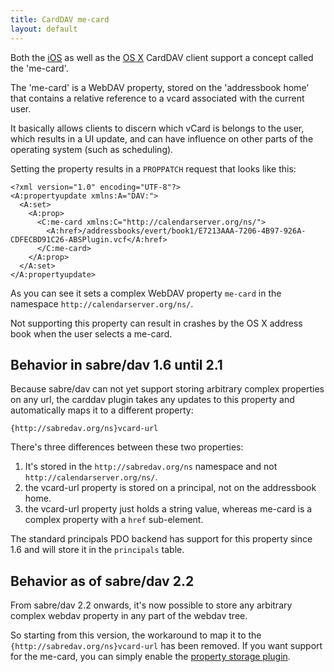 ```yaml
---
title: CardDAV me-card 
layout: default
---
```


Both the [iOS][1] as well as the [OS X][2] CardDAV client support a concept
called the 'me-card'.

The 'me-card' is a WebDAV property, stored on the 'addressbook home' that
contains a relative reference to a vcard associated with the current user.

It basically allows clients to discern which vCard is belongs to the user,
which results in a UI update, and can have influence on other parts of the
operating system (such as scheduling).

Setting the property results in a `PROPPATCH` request that looks like this:

    <?xml version="1.0" encoding="UTF-8"?>
    <A:propertyupdate xmlns:A="DAV:">
      <A:set>
        <A:prop>
          <C:me-card xmlns:C="http://calendarserver.org/ns/">
            <A:href>/addressbooks/evert/book1/E7213AAA-7206-4B97-926A-CDFECBD91C26-ABSPlugin.vcf</A:href>
          </C:me-card>
        </A:prop>
      </A:set>
    </A:propertyupdate>

As you can see it sets a complex WebDAV property `me-card` in the namespace
`http://calendarserver.org/ns/`.

Not supporting this property can result in crashes by the OS X address book
when the user selects a me-card.

Behavior in sabre/dav 1.6 until 2.1
-----------------------------------

Because sabre/dav can not yet support storing arbitrary complex properties
on any url, the carddav plugin takes any updates to this property and
automatically maps it to a different property:

    {http://sabredav.org/ns}vcard-url

There's three differences between these two properties:

1. It's stored in the `http://sabredav.org/ns` namespace and not
   `http://calendarserver.org/ns/`.
2. the vcard-url property is stored on a principal, not on the addressbook home.
3. the vcard-url property just holds a string value, whereas me-card is a 
   complex property with a `href` sub-element.

The standard principals PDO backend has support for this property since 1.6
and will store it in the `principals` table.

Behavior as of sabre/dav 2.2
----------------------------

From sabre/dav 2.2 onwards, it's now possible to store any arbitrary complex
webdav property in any part of the webdav tree.

So starting from this version, the workaround to map it to the 
`{http://sabredav.org/ns}vcard-url` has been removed. If you want support
for the me-card, you can simply enable the [property storage plugin][3].

[1]: /dav/clients/ios/
[2]: /dav/clients/osx-addressbook/
[3]: /dav/property-storage/
